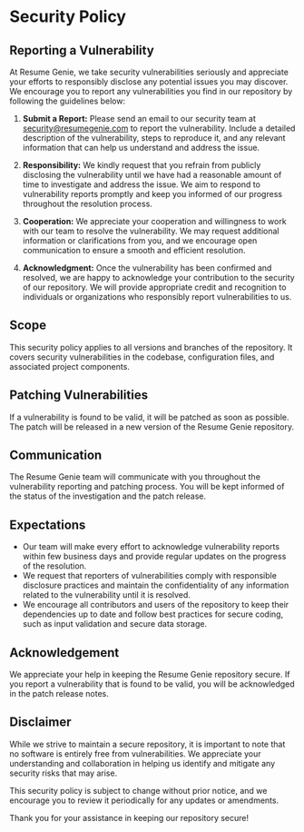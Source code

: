 # Security Policy

## Reporting a Vulnerability

At Resume Genie, we take security vulnerabilities seriously and appreciate your efforts to responsibly disclose any potential issues you may discover. We encourage you to report any vulnerabilities you find in our repository by following the guidelines below:

1. **Submit a Report:** Please send an email to our security team at [security@resumegenie.com](mailto:gautamraj255225@gmail.com) to report the vulnerability. Include a detailed description of the vulnerability, steps to reproduce it, and any relevant information that can help us understand and address the issue.

2. **Responsibility:** We kindly request that you refrain from publicly disclosing the vulnerability until we have had a reasonable amount of time to investigate and address the issue. We aim to respond to vulnerability reports promptly and keep you informed of our progress throughout the resolution process.

3. **Cooperation:** We appreciate your cooperation and willingness to work with our team to resolve the vulnerability. We may request additional information or clarifications from you, and we encourage open communication to ensure a smooth and efficient resolution.

4. **Acknowledgment:** Once the vulnerability has been confirmed and resolved, we are happy to acknowledge your contribution to the security of our repository. We will provide appropriate credit and recognition to individuals or organizations who responsibly report vulnerabilities to us.

## Scope

This security policy applies to all versions and branches of the repository. It covers security vulnerabilities in the codebase, configuration files, and associated project components.

## Patching Vulnerabilities
If a vulnerability is found to be valid, it will be patched as soon as possible. The patch will be released in a new version of the Resume Genie repository.

## Communication
The Resume Genie team will communicate with you throughout the vulnerability reporting and patching process. You will be kept informed of the status of the investigation and the patch release.

## Expectations

- Our team will make every effort to acknowledge vulnerability reports within few business days and provide regular updates on the progress of the resolution.
- We request that reporters of vulnerabilities comply with responsible disclosure practices and maintain the confidentiality of any information related to the vulnerability until it is resolved.
- We encourage all contributors and users of the repository to keep their dependencies up to date and follow best practices for secure coding, such as input validation and secure data storage.

## Acknowledgement
We appreciate your help in keeping the Resume Genie repository secure. If you report a vulnerability that is found to be valid, you will be acknowledged in the patch release notes.

## Disclaimer

While we strive to maintain a secure repository, it is important to note that no software is entirely free from vulnerabilities. We appreciate your understanding and collaboration in helping us identify and mitigate any security risks that may arise.

This security policy is subject to change without prior notice, and we encourage you to review it periodically for any updates or amendments.

Thank you for your assistance in keeping our repository secure!
